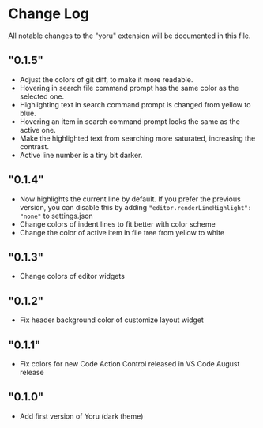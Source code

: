 # Change Log

All notable changes to the "yoru" extension will be documented in this file.

## "0.1.5"

- Adjust the colors of git diff, to make it more readable.
- Hovering in search file command prompt has the same color as the selected one.
- Highlighting text in search command prompt is changed from yellow to blue.
- Hovering an item in search command prompt looks the same as the active one.
- Make the highlighted text from searching more saturated, increasing the contrast.
- Active line number is a tiny bit darker.

## "0.1.4"

- Now highlights the current line by default. If you prefer the previous version, you can disable this by adding `"editor.renderLineHighlight": "none"` to settings.json
- Change colors of indent lines to fit better with color scheme
- Change the color of active item in file tree from yellow to white

## "0.1.3"

- Change colors of editor widgets

## "0.1.2"

- Fix header background color of customize layout widget

## "0.1.1"

- Fix colors for new Code Action Control released in VS Code August release

## "0.1.0"

- Add first version of Yoru (dark theme)
